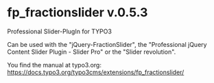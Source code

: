 # fp_fractionslider v.0.5.3
Professional Slider-PlugIn for TYPO3

Can be used with the "jQuery-FractionSlider", the "Professional jQuery Content Slider Plugin - Slider Pro" or the "Slider revolution".

You find the manual at typo3.org:
https://docs.typo3.org/typo3cms/extensions/fp_fractionslider/
